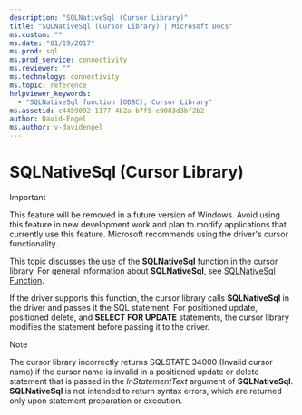 ```yaml
---
description: "SQLNativeSql (Cursor Library)"
title: "SQLNativeSql (Cursor Library) | Microsoft Docs"
ms.custom: ""
ms.date: "01/19/2017"
ms.prod: sql
ms.prod_service: connectivity
ms.reviewer: ""
ms.technology: connectivity
ms.topic: reference
helpviewer_keywords: 
  - "SQLNativeSql function [ODBC], Cursor Library"
ms.assetid: c4459092-1177-4b2a-b7f5-e0083d3bf2b2
author: David-Engel
ms.author: v-davidengel
---
```

# SQLNativeSql (Cursor Library)
> [!IMPORTANT]  
>  This feature will be removed in a future version of Windows. Avoid using this feature in new development work and plan to modify applications that currently use this feature. Microsoft recommends using the driver's cursor functionality.  
  
 This topic discusses the use of the **SQLNativeSql** function in the cursor library. For general information about **SQLNativeSql**, see [SQLNativeSql Function](../../../odbc/reference/syntax/sqlnativesql-function.md).  
  
 If the driver supports this function, the cursor library calls **SQLNativeSql** in the driver and passes it the SQL statement. For positioned update, positioned delete, and **SELECT FOR UPDATE** statements, the cursor library modifies the statement before passing it to the driver.  
  
> [!NOTE]  
>  The cursor library incorrectly returns SQLSTATE 34000 (Invalid cursor name) if the cursor name is invalid in a positioned update or delete statement that is passed in the *InStatementText* argument of **SQLNativeSql**. **SQLNativeSql** is not intended to return syntax errors, which are returned only upon statement preparation or execution.
